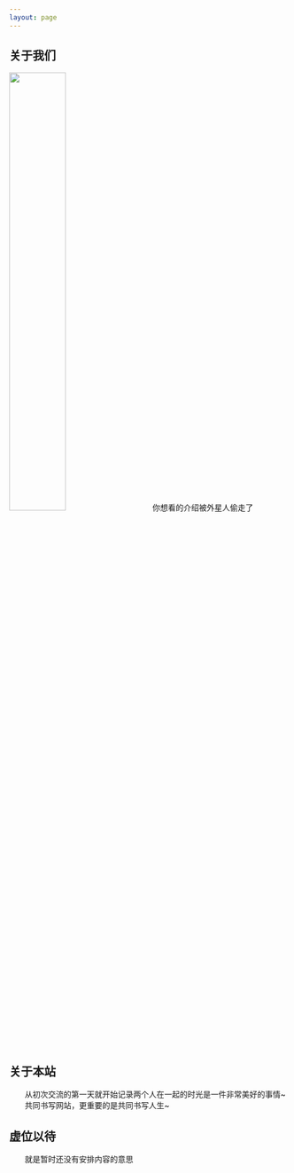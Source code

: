 ```yaml
---
layout: page
---
```


## 关于我们  

<img src="http://github.com/xinchishenwang/xinchishenwang.github.io/raw/master/images/nop.png"  height="45%" />  
　　你想看的介绍被外星人偷走了  
  
## 关于本站
　　从初次交流的第一天就开始记录两个人在一起的时光是一件非常美好的事情~  
　　共同书写网站，更重要的是共同书写人生~

## 虚位以待
　　就是暂时还没有安排内容的意思


